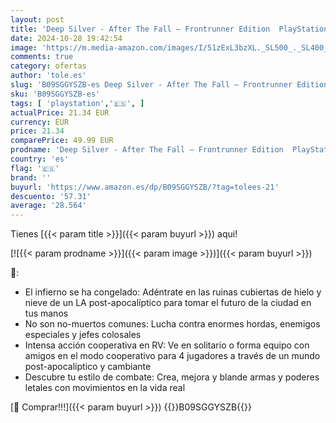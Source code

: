 ```yaml
---
layout: post
title: 'Deep Silver - After The Fall – Frontrunner Edition  PlayStation 4'
date: 2024-10-28 19:42:54
image: 'https://m.media-amazon.com/images/I/51zExL3bzXL._SL500_._SL400_.jpg'
comments: true
category: ofertas
author: 'tole.es'
slug: 'B09SGGYSZB-es Deep Silver - After The Fall – Frontrunner Edition...'
sku: 'B09SGGYSZB-es'
tags: [ 'playstation','🇪🇸', ]
actualPrice: 21.34 EUR
currency: EUR
price: 21.34
comparePrice: 49.99 EUR
prodname: 'Deep Silver - After The Fall – Frontrunner Edition  PlayStation 4'
country: 'es'
flag: '🇪🇸'
brand: ''
buyurl: 'https://www.amazon.es/dp/B09SGGYSZB/?tag=tolees-21'
descuento: '57.31'
average: '28.564'
---
```


Tienes [{{< param title >}}]({{< param buyurl >}}) aqui!

[![{{< param prodname >}}]({{< param image >}})]({{< param buyurl >}})

🔎:

- El infierno se ha congelado: Adéntrate en las ruinas cubiertas de hielo y nieve de un LA post-apocalíptico para tomar el futuro de la ciudad en tus manos
- No son no-muertos comunes: Lucha contra enormes hordas, enemigos especiales y jefes colosales
- Intensa acción cooperativa en RV: Ve en solitario o forma equipo con amigos en el modo cooperativo para 4 jugadores a través de un mundo post-apocalíptico y cambiante
- Descubre tu estilo de combate: Crea, mejora y blande armas y poderes letales con movimientos en la vida real

[🛒 Comprar!!!]({{< param buyurl >}})
{{<world>}}B09SGGYSZB{{</world>}}
